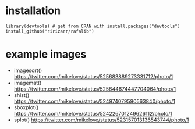 # installation

```
library(devtools) # get from CRAN with install.packages("devtools")
install_github("ririzarr/rafalib")
```

# example images

* imagesort() https://twitter.com/mikelove/status/525683889273331712/photo/1
* imagemat() https://twitter.com/mikelove/status/525644674447704064/photo/1
* shist() https://twitter.com/mikelove/status/524974079590563840/photo/1
* sboxplot() https://twitter.com/mikelove/status/524226701249626112/photo/1
* splot() https://twitter.com/mikelove/status/523157013136543744/photo/1
